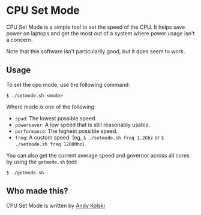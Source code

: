 
# CPU Set Mode
CPU Set Mode is a simple tool to set the speed of the CPU. It helps save power on laptops and get the most out of a system where power usage isn't a concern.

Note that this software isn't particularily good, but it does seem to work.

## Usage
To set the cpu mode, use the following command:
```console
$ ./setmode.sh <mode>
```

Where mode is one of the following:
- `spud`: The lowest possible speed.
- `powersaver`: A low speed that is still reasonably usable.
- `performance`: The highest possible speed.
- `freq`: A custom speed. (eg, `$ ./setmode.sh freq 1.2Ghz` or `$ ./setmode.sh freq 1200Mhz`).


You can also get the current average speed and governor across all cores by using the `getmode.sh` tool:
```console
$ ./getmode.sh
```

## Who made this?
CPU Set Mode is written by [Andy Kolski](https://andyk.ca/)

